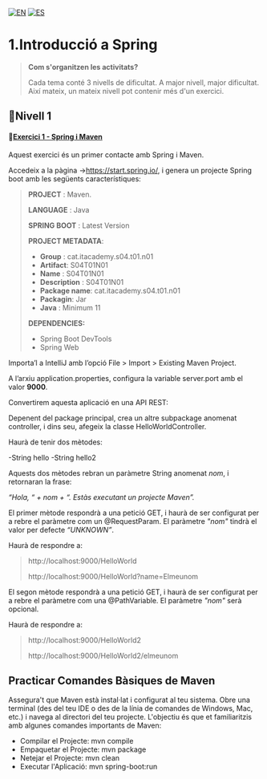 [![EN](https://img.shields.io/badge/EN-blue.svg?logo=googletranslate&logoColor=white)](#eng)
[![ES](https://img.shields.io/badge/ES-red.svg?logo=googletranslate&logoColor=white)](#es)

1.Introducció a Spring
=

>**Com s'organitzen les activitats?**
>
>Cada tema conté 3 nivells de dificultat. A major nivell, major dificultat. Així mateix, un mateix nivell pot contenir més d'un exercici.

🌟Nivell 1
-

#### 📍[Exercici 1 - Spring i Maven]()

Aquest exercici és un primer contacte amb Spring i Maven.

Accedeix a la pàgina ->https://start.spring.io/, i genera un projecte Spring boot amb les següents característiques:


>**PROJECT** : Maven.
>
> **LANGUAGE** : Java
>
> **SPRING BOOT** : Latest Version
>
> **PROJECT METADATA**:
>
>- **Group** : cat.itacademy.s04.t01.n01
>- **Artifact**: S04T01N01
>- **Name** : S04T01N01
>- **Description** : S04T01N01
>- **Package name**: cat.itacademy.s04.t01.n01
>- **Packagin**: Jar
>- **Java** : Minimum 11
>
>**DEPENDENCIES:**
> - Spring Boot DevTools
> - Spring Web

Importa’l a IntelliJ amb l’opció File > Import > Existing Maven Project.

A l’arxiu application.properties, configura la variable server.port amb el valor **9000**.

Convertirem aquesta aplicació en una API REST:

Depenent del package principal, crea un altre subpackage anomenat controller, i dins seu, afegeix la classe HelloWorldController.

Haurà de tenir dos mètodes:

-String hello
-String hello2

Aquests dos mètodes rebran un paràmetre String anomenat *nom*, i retornaran la frase:

*“Hola, “ + nom + “. Estàs executant un projecte Maven”.*

El primer mètode respondrà a una petició GET, i haurà de ser configurat per a rebre el paràmetre com un @RequestParam.
El paràmetre *"nom"* tindrà el valor per defecte *“UNKNOWN”*.

Haurà de respondre a:

>http://localhost:9000/HelloWorld
>
>http://localhost:9000/HelloWorld?name=Elmeunom

El segon mètode respondrà a una petició GET, i haurà de ser configurat per a rebre el paràmetre com una @PathVariable.
El paràmetre *"nom"* serà opcional.

Haurà de respondre a:

>http://localhost:9000/HelloWorld2
>
>http://localhost:9000/HelloWorld2/elmeunom

Practicar Comandes Bàsiques de Maven
-

Assegura't que Maven està instal·lat i configurat al teu sistema.
Obre una terminal (des del teu IDE o des de la línia de comandes de Windows, Mac, etc.) i navega al directori del teu projecte. L'objectiu és que et familiaritzis amb algunes comandes importants de Maven:

- Compilar el Projecte: mvn compile
- Empaquetar el Projecte: mvn package
- Netejar el Projecte: mvn clean
- Executar l'Aplicació: mvn spring-boot:run